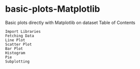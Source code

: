 # basic-plots-Matplotlib
Basic plots directly with Matplotlib on dataset
Table of Contents

    Import Libraries
    Fetching Data
    Line Plot
    Scatter Plot
    Bar Plot
    Histogram
    Pie
    Subplotting

